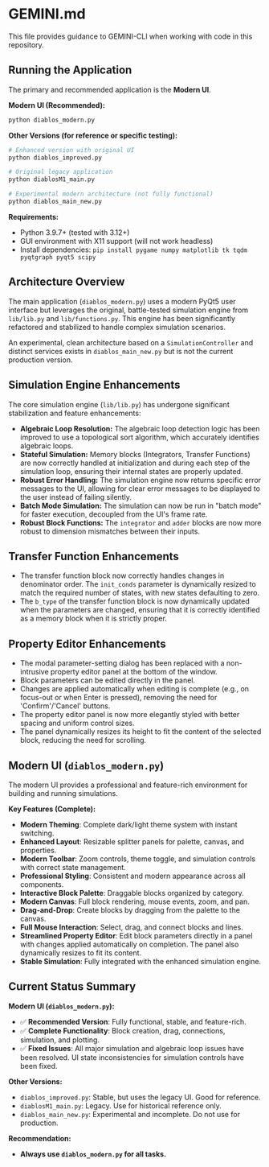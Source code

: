 # GEMINI.md

This file provides guidance to GEMINI-CLI when working with code in this repository.

## Running the Application

The primary and recommended application is the **Modern UI**.

**Modern UI (Recommended):**
```bash
python diablos_modern.py
```

**Other Versions (for reference or specific testing):**
```bash
# Enhanced version with original UI
python diablos_improved.py

# Original legacy application
python diablosM1_main.py

# Experimental modern architecture (not fully functional)
python diablos_main_new.py
```

**Requirements:**
- Python 3.9.7+ (tested with 3.12+)
- GUI environment with X11 support (will not work headless)
- Install dependencies: `pip install pygame numpy matplotlib tk tqdm pyqtgraph pyqt5 scipy`

## Architecture Overview

The main application (`diablos_modern.py`) uses a modern PyQt5 user interface but leverages the original, battle-tested simulation engine from `lib/lib.py` and `lib/functions.py`. This engine has been significantly refactored and stabilized to handle complex simulation scenarios.

An experimental, clean architecture based on a `SimulationController` and distinct services exists in `diablos_main_new.py` but is not the current production version.

## Simulation Engine Enhancements

The core simulation engine (`lib/lib.py`) has undergone significant stabilization and feature enhancements:

- **Algebraic Loop Resolution:** The algebraic loop detection logic has been improved to use a topological sort algorithm, which accurately identifies algebraic loops.
- **Stateful Simulation:** Memory blocks (Integrators, Transfer Functions) are now correctly handled at initialization and during each step of the simulation loop, ensuring their internal states are properly updated.
- **Robust Error Handling:** The simulation engine now returns specific error messages to the UI, allowing for clear error messages to be displayed to the user instead of failing silently.
- **Batch Mode Simulation:** The simulation can now be run in "batch mode" for faster execution, decoupled from the UI's frame rate.
- **Robust Block Functions:** The `integrator` and `adder` blocks are now more robust to dimension mismatches between their inputs.

## Transfer Function Enhancements
- The transfer function block now correctly handles changes in denominator order. The `init_conds` parameter is dynamically resized to match the required number of states, with new states defaulting to zero.
- The `b_type` of the transfer function block is now dynamically updated when the parameters are changed, ensuring that it is correctly identified as a memory block when it is strictly proper.

## Property Editor Enhancements
- The modal parameter-setting dialog has been replaced with a non-intrusive property editor panel at the bottom of the window.
- Block parameters can be edited directly in the panel.
- Changes are applied automatically when editing is complete (e.g., on focus-out or when Enter is pressed), removing the need for 'Confirm'/'Cancel' buttons.
- The property editor panel is now more elegantly styled with better spacing and uniform control sizes.
- The panel dynamically resizes its height to fit the content of the selected block, reducing the need for scrolling.

## Modern UI (`diablos_modern.py`)

The modern UI provides a professional and feature-rich environment for building and running simulations.

**Key Features (Complete):**
- **Modern Theming**: Complete dark/light theme system with instant switching.
- **Enhanced Layout**: Resizable splitter panels for palette, canvas, and properties.
- **Modern Toolbar**: Zoom controls, theme toggle, and simulation controls with correct state management.
- **Professional Styling**: Consistent and modern appearance across all components.
- **Interactive Block Palette**: Draggable blocks organized by category.
- **Modern Canvas**: Full block rendering, mouse events, zoom, and pan.
- **Drag-and-Drop**: Create blocks by dragging from the palette to the canvas.
- **Full Mouse Interaction**: Select, drag, and connect blocks and lines.
- **Streamlined Property Editor**: Edit block parameters directly in a panel with changes applied automatically on completion. The panel also dynamically resizes to fit its content.
- **Stable Simulation**: Fully integrated with the enhanced simulation engine.

## Current Status Summary

**Modern UI (`diablos_modern.py`):**
- ✅ **Recommended Version**: Fully functional, stable, and feature-rich.
- ✅ **Complete Functionality**: Block creation, drag, connections, simulation, and plotting.
- ✅ **Fixed Issues**: All major simulation and algebraic loop issues have been resolved. UI state inconsistencies for simulation controls have been fixed.

**Other Versions:**
- `diablos_improved.py`: Stable, but uses the legacy UI. Good for reference.
- `diablosM1_main.py`: Legacy. Use for historical reference only.
- `diablos_main_new.py`: Experimental and incomplete. Do not use for production.

**Recommendation:**
- **Always use `diablos_modern.py` for all tasks.**

